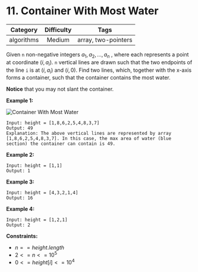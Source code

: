# 11. Container With Most Water

|Category|Difficulty|Tags|
|:-:|:-:|:-:|
|algorithms|Medium|array, two-pointers|

Given `n` non-negative integers $a_{1}, a_{2}, ..., a_{n}$ , where each represents a point at coordinate $(i, a_{i})$. `n` vertical lines are drawn such that the two endpoints of the line `i` is at $(i, a_{i})$ and $(i, 0)$. Find two lines, which, together with the x-axis forms a container, such that the container contains the most water.

**Notice** that you may not slant the container.

**Example 1:**

![Container With Most Water](https://s3-lc-upload.s3.amazonaws.com/uploads/2018/07/17/question_11.jpg)

``` text
Input: height = [1,8,6,2,5,4,8,3,7]
Output: 49
Explanation: The above vertical lines are represented by array [1,8,6,2,5,4,8,3,7]. In this case, the max area of water (blue section) the container can contain is 49.
```

**Example 2:**

``` text
Input: height = [1,1]
Output: 1
```

**Example 3:**

``` text
Input: height = [4,3,2,1,4]
Output: 16
```

**Example 4:**

``` text
Input: height = [1,2,1]
Output: 2
```

**Constraints:**

+ $n == height.length$
+ $2 <= n <= 10^{5}$
+ $0 <= height[i] <= 10^{4}$
